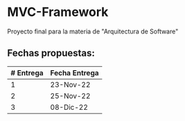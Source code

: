 # MVC-Framework
Proyecto final para la materia de "Arquitectura de Software"

## Fechas propuestas:

| # Entrega | Fecha Entrega |
| ------------- | ---------- |
| 1 | 23-Nov-22 |
| 2 | 25-Nov-22 |
| 3 | 08-Dic-22 |

